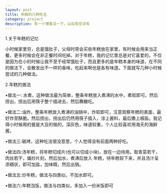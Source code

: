 ```yaml
---
layout: post
title: 年糕的几种吃法
category: project
description: 写一个博客试一下，以后有空详写
---
```


1.关于年糕的记忆

小时候家里穷，总是饿肚子，父母时常会买些年糕放在家里，有时候会用来当正餐，更多时候会在非正餐时间吃掉。对于年糕，我的记忆里总是对它喜爱的，不仅是因为在小的时候让我不至于经常饿肚子，而且更多的是年糕本身的味道，在不同的做法下，会散发出不一样的香味，吃起来啊也是各有味道。下面就写几种小时候尝试的几种做法。


2.年糕的做法

•做法一: 水煮，这种做法最为简单，整条年糕放入煮沸的水中，煮软即可。然后捞出，捞出后用筷子整个插进去，然后蘸糖吃。



•做法二:油炸，整条年糕放入煮沸的油锅中，炸软即可，注意观察年糕的表面，最好炸至酥脆。然后捞出，捞出后仍然用筷子插入，涂上酱料，最后撒上椒盐。我记得小时候用的酱是大豆的做的，深灰色，味道较重，个人比较喜欢用海天的海鲜酱。


•做法三:碳烤，这种吃法很没意思，个人觉得没有前面两种好吃。

•做法四:汤年糕，将年糕切成片(也可以切成小块)，放在一边待用。取青菜若干，肉丝若干，煸炒片刻，然后加水，煮沸后放入 
  年糕，待年糕软下来，并且汤汁呈浓稠状，即可加盐，加味精，然后出锅。

•做法五:炒年糕，做法与四类似，不加水即可。

•做法六:年糕泡饭，做法与四类似，多加入一份米饭即可




